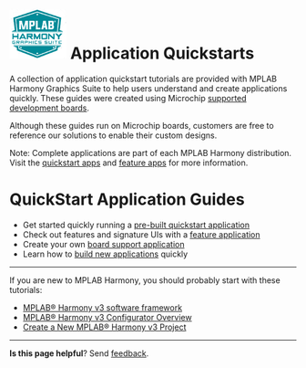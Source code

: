 # ![Microchip Technology](images/mhgs.png)  Application Quickstarts

A collection of application quickstart tutorials are provided with MPLAB Harmony Graphics Suite to help users understand and create applications quickly. These guides were created using Microchip [supported development boards](Supported-Development-Boards). 

Although these guides run on Microchip boards, customers are free to reference our solutions to enable their custom designs.

Note: Complete applications are part of each MPLAB Harmony distribution. Visit the [quickstart apps](https://github.com/Microchip-MPLAB-Harmony/gfx/tree/master/apps) and [feature apps](https://github.com/Microchip-MPLAB-Harmony/gfx_apps/tree/master/apps) for more information.

<!--
### QuickStart Applications Demonstrate
* Preferred Harmony Practices
* Example Board Support Package (BSP)
* Detailed Pin Configuration
* Recommended Peripheral and external device communication
-->

# QuickStart Application Guides

* Get started quickly running a [pre-built quickstart application](Quickstart-Pre-built-Applications
)
* Check out features and signature UIs with a [feature application](Application-Demonstrations)
* Create your own [board support application](Quickstart-Board-Support-Application)
* Learn how to [build new applications](Build-a-New-Application) quickly

***

If you are new to MPLAB Harmony, you should probably start with these tutorials:

* [MPLAB® Harmony v3 software framework](https://microchipdeveloper.com/harmony3:start) 
* [MPLAB® Harmony v3 Configurator Overview](https://microchipdeveloper.com/harmony3:mhc-overview)
* [Create a New MPLAB® Harmony v3 Project](https://microchipdeveloper.com/harmony3:new-proj)

***

**Is this page helpful**? Send [feedback](https://github.com/Microchip-MPLAB-Harmony/gfx/issues).